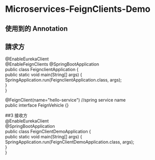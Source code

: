 # Microservices-FeignClients-Demo

## 使用到的 Annotation

## 請求方 

@EnableEurekaClient  
@EnableFeignClients 
@SpringBootApplication  
public class FeignclientApplication {   
    public static void main(String[] args) {   
        SpringApplication.run(FeignclientApplication.class, args);   
    }  
}   

@FeignClient(name="hello-service") //spring service name   
public interface FeignVehicle {}   


##3 接收方  
@EnableEurekaClient   
@SpringBootApplication    
public class FeignClientDemoApplication {   
    public static void main(String[] args) {   
        SpringApplication.run(FeignClientDemoApplication.class, args);   
    }   
}   

